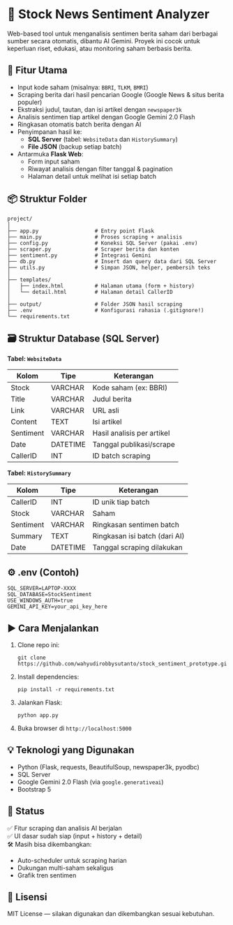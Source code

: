 
# 📰 Stock News Sentiment Analyzer

Web-based tool untuk menganalisis sentimen berita saham dari berbagai sumber secara otomatis, dibantu AI Gemini. Proyek ini cocok untuk keperluan riset, edukasi, atau monitoring saham berbasis berita.

## 🔧 Fitur Utama

- Input kode saham (misalnya: `BBRI`, `TLKM`, `BMRI`)
- Scraping berita dari hasil pencarian Google (Google News & situs berita populer)
- Ekstraksi judul, tautan, dan isi artikel dengan `newspaper3k`
- Analisis sentimen tiap artikel dengan Google Gemini 2.0 Flash
- Ringkasan otomatis batch berita dengan AI
- Penyimpanan hasil ke:
  - **SQL Server** (tabel: `WebsiteData` dan `HistorySummary`)
  - **File JSON** (backup setiap batch)
- Antarmuka **Flask Web**:
  - Form input saham
  - Riwayat analisis dengan filter tanggal & pagination
  - Halaman detail untuk melihat isi setiap batch

## 📦 Struktur Folder

```
project/
│
├── app.py                  # Entry point Flask
├── main.py                 # Proses scraping + analisis
├── config.py               # Koneksi SQL Server (pakai .env)
├── scraper.py              # Scraper berita dan konten
├── sentiment.py            # Integrasi Gemini
├── db.py                   # Insert dan query data dari SQL Server
├── utils.py                # Simpan JSON, helper, pembersih teks
│
├── templates/
│   ├── index.html          # Halaman utama (form + history)
│   └── detail.html         # Halaman detail CallerID
│
├── output/                 # Folder JSON hasil scraping
├── .env                    # Konfigurasi rahasia (.gitignore!)
└── requirements.txt
```

## 🗃️ Struktur Database (SQL Server)

**Tabel: `WebsiteData`**

| Kolom     | Tipe         | Keterangan                     |
|-----------|--------------|--------------------------------|
| Stock     | VARCHAR      | Kode saham (ex: BBRI)          |
| Title     | VARCHAR      | Judul berita                   |
| Link      | VARCHAR      | URL asli                       |
| Content   | TEXT         | Isi artikel                    |
| Sentiment | VARCHAR      | Hasil analisis per artikel     |
| Date      | DATETIME     | Tanggal publikasi/scrape       |
| CallerID  | INT          | ID batch scraping              |

**Tabel: `HistorySummary`**

| Kolom     | Tipe         | Keterangan                     |
|-----------|--------------|--------------------------------|
| CallerID  | INT          | ID unik tiap batch             |
| Stock     | VARCHAR      | Saham                          |
| Sentiment | VARCHAR      | Ringkasan sentimen batch       |
| Summary   | TEXT         | Ringkasan isi batch (dari AI)  |
| Date      | DATETIME     | Tanggal scraping dilakukan     |

## ⚙️ .env (Contoh)

```env
SQL_SERVER=LAPTOP-XXXX
SQL_DATABASE=StockSentiment
USE_WINDOWS_AUTH=true
GEMINI_API_KEY=your_api_key_here
```

## ▶️ Cara Menjalankan

1. Clone repo ini:
   ```
   git clone https://github.com/wahyudirobbysutanto/stock_sentiment_prototype.git
   ```

2. Install dependencies:
   ```
   pip install -r requirements.txt
   ```

3. Jalankan Flask:
   ```
   python app.py
   ```

4. Buka browser di `http://localhost:5000`

## 💡 Teknologi yang Digunakan

- Python (Flask, requests, BeautifulSoup, newspaper3k, pyodbc)
- SQL Server
- Google Gemini 2.0 Flash (via `google.generativeai`)
- Bootstrap 5

## 🧪 Status

✅ Fitur scraping dan analisis AI berjalan  
✅ UI dasar sudah siap (input + history + detail)  
🛠️ Masih bisa dikembangkan:
- Auto-scheduler untuk scraping harian
- Dukungan multi-saham sekaligus
- Grafik tren sentimen

## 📜 Lisensi

MIT License — silakan digunakan dan dikembangkan sesuai kebutuhan.
